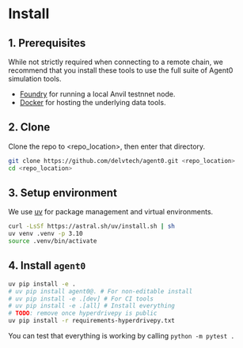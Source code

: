 # Install

## 1. Prerequisites
While not strictly required when connecting to a remote chain, we recommend that you install these tools to use the full suite of Agent0 simulation tools.

- [Foundry](https://book.getfoundry.sh/getting-started/installation) for running a local Anvil testnnet node.
- [Docker](https://docs.docker.com/engine/install/) for hosting the underlying data tools.

## 2. Clone
Clone the repo to <repo_location>, then enter that directory.

```bash
git clone https://github.com/delvtech/agent0.git <repo_location>
cd <repo_location>
```

## 3. Setup environment
We use [uv](https://github.com/astral-sh/uv) for package management and virtual environments.

```bash
curl -LsSf https://astral.sh/uv/install.sh | sh
uv venv .venv -p 3.10
source .venv/bin/activate
```

## 4. Install `agent0`
```bash
uv pip install -e .
# uv pip install agent0@. # For non-editable install
# uv pip install -e .[dev] # For CI tools
# uv pip install -e .[all] # Install everything
# TODO: remove once hyperdrivepy is public
uv pip install -r requirements-hyperdrivepy.txt 
```

You can test that everything is working by calling `python -m pytest .`
